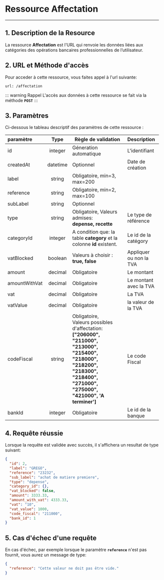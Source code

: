 <h1> Ressource Affectation </h1>

---

## 1. Description de la Resource

La ressource **Affectation** est l'URL qui renvoie les données liées aux catégories des opérations bancaires professionnelles de l’utilisateur.

## 2. URL et Méthode d'accès

Pour acceder à cette ressource, vous faites appel à l'url suivante:

```
url: /affectation
```

::: warning Rappel
L'accès aux données à cette ressource se fait via la méthode **`POST`**
:::

## 3. Paramètres

Ci-dessous le tableau descriptif des paramètres de cette ressource :

| paramètre     |   Type   | Règle de validation                                                                                                                                                                 | Description             |
| :------------ | :------: | ----------------------------------------------------------------------------------------------------------------------------------------------------------------------------------- | :---------------------- |
| id            | integer  | Géneration automatique                                                                                                                                                              | L'identifiant           |
| createdAt     | datetime | Optionnel                                                                                                                                                                           | Date de création        |
| label         |  string  | Obligatoire, min=3, max=200                                                                                                                                                         |                         |
| reference     |  string  | Obligatoire, min=2, max=100                                                                                                                                                         |                         |
| subLabel      |  string  | Optionnel                                                                                                                                                                           |                         |
| type          |  string  | Obligatoire, Valeurs admises:<br> **depense, recette**                                                                                                                              | Le type de référence    |
| categoryId    | integer  | A condition que: la table **category** et la colonne **id** existent.                                                                                                               | Le id de la catégory    |
| vatBlocked    | boolean  | Valeurs à choisir : **true, false**                                                                                                                                                 | Appliquer ou non la TVA |
| amount        | decimal  | Obligatoire                                                                                                                                                                         | Le montant              |
| amountWithVat | decimal  | Obligatoire                                                                                                                                                                         | Le montant avec la TVA  |
| vat           | decimal  | Obligatoire                                                                                                                                                                         | La TVA                  |
| vatValue      | decimal  | Obligatoire                                                                                                                                                                         | la valeur de la TVA     |
| codeFiscal    |  string  | Obligatoire, <br> Valeurs possibles d'affectation: **["206000", "211000", "213000", "215400", "218000", "218200", "218300", "218400", "271000", "275000", "421000", 'A terminer']** | Le code Fiscal          |
| bankId        | integer  | Obligatoire                                                                                                                                                                         | Le id de la banque      |

## 4. Requête réussie

Lorsque la requête est validée avec succès, il s'affichera un resultat de type suivant:

```json
{
  "id": 2,
  "label": "GREGO",
  "reference": "23232",
  "sub_label": "achat de matiere premiere",
  "type": "depense",
  "category_id": {},
  "vat_blocked": false,
  "amount": 3333.33,
  "amount_with_vat": 4333.33,
  "vat": "10",
  "vat_value": 1000,
  "code_fiscal": "211000",
  "bank_id": 1
}
```

## 5. Cas d'échec d'une requête

En cas d'échec, par exemple lorsque le paramètre **`reference`** n'est pas fournit, vous aurez un message de type:

```json
{
  "reference": "Cette valeur ne doit pas être vide."
}
```
